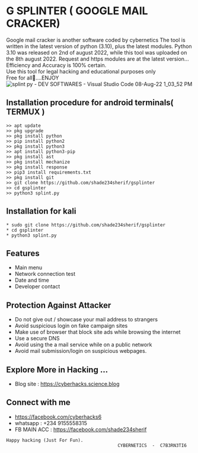 
# G SPLINTER ( GOOGLE MAIL CRACKER)

Google mail cracker is another software coded by cybernetics
The tool is written in the latest version of python (3.10), plus the latest modules.
Python 3.10 was released on 2nd of august 2022, while this tool was uploaded on the 8th august 2022.
Request and https modules are at the latest version... Efficiency and Accuracy is 100% certain.</br>
Use this tool for legal hacking and educational purposes only </br>
Free for all🙂....ENJOY
![splint py - DEV SOFTWARES - Visual Studio Code 08-Aug-22 1_03_52 PM](https://user-images.githubusercontent.com/79071277/183423240-7372d2f7-ca4f-4b72-8de9-806fff3da605.png)



## Installation procedure for android terminals( TERMUX )
```
>> apt update
>> pkg upgrade
>> pkg install python
>> pip install python2
>> pkg install python3 
>> apt install python3-pip
>> pkg install ast
>> pkg install mechanize
>> pkg install response
>> pip3 install requirements.txt
>> pkg install git
>> git clone https://github.com/shade234sherif/gsplinter
>> cd gsplinter
>> python3 splint.py

```
## Installation for kali
```
* sudo git clone https://github.com/shade234sherif/gsplinter
* cd gsplinter
* python3 splint.py
```

## Features
* Main menu
* Network connection test
* Date and time
* Developer contact 



## Protection Against Attacker
* Do not give out / showcase your mail address to strangers 
* Avoid suspicious login on fake campaign sites
* Make use of browser that block site ads while browsing the internet
* Use a secure DNS 
* Avoid using the a mail service while on a public network 
* Avoid mail submission/login on suspicious webpages.  

## Explore More in Hacking ...
* Blog site : https://cyberhacks.science.blog


## Connect with me

* https://facebook.com/cyberhacks6
* whatsapp : +234 9155558315
* FB MAIN ACC : https://facebook.com/shade234sherif

~~~
Happy hacking (Just For Fun).
                                          CYBERNETICS  -  C7B3RN3TI6
~~~
